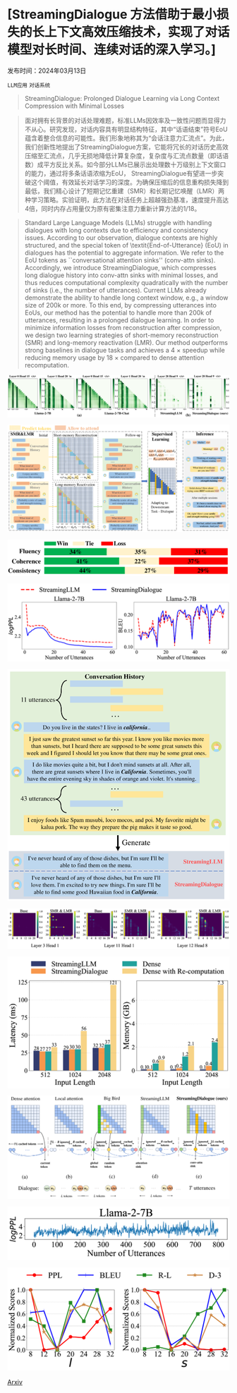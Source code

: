 # [StreamingDialogue 方法借助于最小损失的长上下文高效压缩技术，实现了对话模型对长时间、连续对话的深入学习。]

发布时间：2024年03月13日

`LLM应用` `对话系统`

> StreamingDialogue: Prolonged Dialogue Learning via Long Context Compression with Minimal Losses

> 面对拥有长背景的对话处理难题，标准LLMs因效率及一致性问题而显得力不从心。研究发现，对话内容具有明显结构特征，其中“话语结束”符号EoU蕴含着整合信息的可能性。我们形象地称其为“会话注意力汇流点”。为此，我们创新性地提出了StreamingDialogue方案，它能将冗长的对话历史高效压缩至汇流点，几乎无损地降低计算复杂度，复杂度与汇流点数量（即话语数）成平方反比关系。如今部分LLMs已展示出处理数十万级别上下文窗口的能力，通过将多条话语浓缩为EoU， StreamingDialogue有望进一步突破这个阈值，有效延长对话学习的深度。为确保压缩后的信息重构损失降到最低，我们精心设计了短期记忆重建（SMR）和长期记忆唤醒（LMR）两种学习策略。实验证明，此方法在对话任务上超越强劲基准，速度提升高达4倍，同时内存占用量仅为原有密集注意力重新计算方法的1/18。

> Standard Large Language Models (LLMs) struggle with handling dialogues with long contexts due to efficiency and consistency issues. According to our observation, dialogue contexts are highly structured, and the special token of \textit{End-of-Utterance} (EoU) in dialogues has the potential to aggregate information. We refer to the EoU tokens as ``conversational attention sinks'' (conv-attn sinks). Accordingly, we introduce StreamingDialogue, which compresses long dialogue history into conv-attn sinks with minimal losses, and thus reduces computational complexity quadratically with the number of sinks (i.e., the number of utterances). Current LLMs already demonstrate the ability to handle long context window, e.g., a window size of 200k or more. To this end, by compressing utterances into EoUs, our method has the potential to handle more than 200k of utterances, resulting in a prolonged dialogue learning. In order to minimize information losses from reconstruction after compression, we design two learning strategies of short-memory reconstruction (SMR) and long-memory reactivation (LMR). Our method outperforms strong baselines in dialogue tasks and achieves a 4 $\times$ speedup while reducing memory usage by 18 $\times$ compared to dense attention recomputation.

![StreamingDialogue 方法借助于最小损失的长上下文高效压缩技术，实现了对话模型对长时间、连续对话的深入学习。](../../../paper_images/2403.08312/x1.png)

![StreamingDialogue 方法借助于最小损失的长上下文高效压缩技术，实现了对话模型对长时间、连续对话的深入学习。](../../../paper_images/2403.08312/x2.png)

![StreamingDialogue 方法借助于最小损失的长上下文高效压缩技术，实现了对话模型对长时间、连续对话的深入学习。](../../../paper_images/2403.08312/x3.png)

![StreamingDialogue 方法借助于最小损失的长上下文高效压缩技术，实现了对话模型对长时间、连续对话的深入学习。](../../../paper_images/2403.08312/x4.png)

![StreamingDialogue 方法借助于最小损失的长上下文高效压缩技术，实现了对话模型对长时间、连续对话的深入学习。](../../../paper_images/2403.08312/x5.png)

![StreamingDialogue 方法借助于最小损失的长上下文高效压缩技术，实现了对话模型对长时间、连续对话的深入学习。](../../../paper_images/2403.08312/x6.png)

![StreamingDialogue 方法借助于最小损失的长上下文高效压缩技术，实现了对话模型对长时间、连续对话的深入学习。](../../../paper_images/2403.08312/x7.png)

![StreamingDialogue 方法借助于最小损失的长上下文高效压缩技术，实现了对话模型对长时间、连续对话的深入学习。](../../../paper_images/2403.08312/x8.png)

![StreamingDialogue 方法借助于最小损失的长上下文高效压缩技术，实现了对话模型对长时间、连续对话的深入学习。](../../../paper_images/2403.08312/x9.png)

![StreamingDialogue 方法借助于最小损失的长上下文高效压缩技术，实现了对话模型对长时间、连续对话的深入学习。](../../../paper_images/2403.08312/x10.png)

[Arxiv](https://arxiv.org/abs/2403.08312)